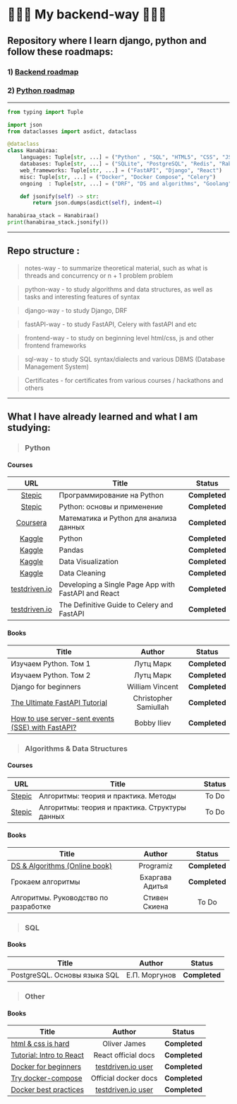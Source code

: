 # 🤖🤖🤖 My backend-way 🤖🤖🤖

## Repository where I learn django, python and follow these roadmaps: 
### 1) [Backend roadmap](https://roadmap.sh/backend)
### 2) [Python roadmap](https://roadmap.sh/python)

***

```python
from typing import Tuple

import json
from dataclasses import asdict, dataclass

@dataclass
class Hanabiraa:
    languages: Tuple[str, ...] = ("Python" , "SQL", "HTML5", "CSS", "JS")
    databases: Tuple[str, ...] = ("SQLite", "PostgreSQL", "Redis", "RabbitMQ")
    web_frameworks: Tuple[str, ...] = ("FastAPI", "Django", "React")
    misc: Tuple[str, ...] = ("Docker", "Docker Compose", "Celery")
    ongoing  : Tuple[str, ...] = ("DRF", "DS and algorithms", "Goolang")

    def jsonify(self) -> str:
        return json.dumps(asdict(self), indent=4)

hanabiraa_stack = Hanabiraa()
print(hanabiraa_stack.jsonify())
```

***

## Repo structure :
> notes-way - to summarize theoretical material, such as what is threads and concurrency or n + 1 problem problem

> python-way - to study algorithms and data structures, as well as tasks and interesting features of syntax

> django-way - to study Django, DRF
 
> fastAPI-way - to study FastAPI, Celery with fastAPI and etc

> frontend-way - to study on beginning level html/css, js and other frontend  frameworks

> sql-way - to study SQL syntax/dialects and various DBMS (Database Management System)

> Certificates - for certificates from various courses / hackathons and others

***
## What I have already learned and what I am studying:
> ### Python
#### Courses
| URL | Title | Status |
| :---: | --- | :---: |
| [Stepic](https://stepik.org/course/67/promo) |Программирование на Python| **Completed** |
| [Stepic](https://stepik.org/course/512/promo) | Python: основы и применение | **Completed** |
| [Coursera](https://www.coursera.org/learn/mathematics-and-python)|Математика и Python для анализа данных| **Completed** |
| [Kaggle](https://www.kaggle.com/learn/python) | Python | **Completed** |
| [Kaggle](https://www.kaggle.com/learn/pandas) | Pandas | **Completed** |
| [Kaggle](https://www.kaggle.com/learn/data-visualization) | Data Visualization | **Completed** |
| [Kaggle](https://www.kaggle.com/learn/data-cleaning) | Data Cleaning | **Completed** |
| [testdriven.io](https://testdriven.io/blog/fastapi-react/) | Developing a Single Page App with FastAPI and React | **Completed** |
| [testdriven.io](https://testdriven.io/courses/fastapi-celery/intro/) | The Definitive Guide to Celery and FastAPI | **Completed** |
#### Books
| Title | Author | Status |
| --- | :---: | :---: |
| Изучаем Python. Том 1 | Лутц Марк | **Completed** |
| Изучаем Python. Том 2 | Лутц Марк | **Completed** |
| Django for beginners | William Vincent | **Completed** |
| [The Ultimate FastAPI Tutorial](https://christophergs.com/tutorials/ultimate-fastapi-tutorial-pt-1-hello-world/) | Christopher Samiullah | **Completed** |
| [How to use server-sent events (SSE) with FastAPI?](https://devdojo.com/bobbyiliev/how-to-use-server-sent-events-sse-with-fastapi) | Bobby Iliev | **Completed** |


> ### Algorithms & Data Structures
#### Courses
| URL | Title | Status |
| :---: | --- | :---: |
| [Stepic](https://stepik.org/course/217/promo) |Алгоритмы: теория и практика. Методы| To Do |
| [Stepic](https://stepik.org/course/1547/promo) | Алгоритмы: теория и практика. Структуры данных | To Do |

#### Books
| Title | Author | Status |
| --- | :---: | :---: |
| [DS & Algorithms (Online book)](https://www.programiz.com/dsa) | Programiz | **Completed** |
| Грокаем алгоритмы | Бхаргава Адитья | **Completed** |
| Алгоритмы. Руководство по разработке | Стивен Скиена | To Do |

> ### SQL

#### Books
| Title | Author | Status |
| --- | :---: | :---: |
| PostgreSQL. Основы языка SQL | Е.П. Моргунов | **Completed**  |

> ### Other

#### Books
| Title | Author | Status |
| --- | :---: | :---: |
| [html & css is hard](https://www.internetingishard.com/html-and-css/)| Oliver James | **Completed** |
| [Tutorial: Intro to React](https://reactjs.org/tutorial/tutorial.html#before-we-start-the-tutorial) | React official docs | **Completed** |
| [Docker for beginners](https://testdriven.io/blog/docker-for-beginners/) | [testdriven.io user](https://testdriven.io/authors/girllovestocode/) | **Completed** |
| [Try docker-compose](https://docs.docker.com/compose/gettingstarted/) | Official docker docs | **Completed** |
| [Docker best practices](https://testdriven.io/blog/docker-best-practices/) | [testdriven.io user](https://testdriven.io/authors/shaji/) | **Completed** |